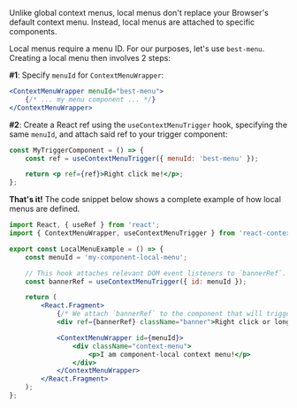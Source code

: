 Unlike global context menus, local menus don't replace your Browser's default context menu. Instead, local menus
are attached to specific components.

Local menus require a menu ID. For our purposes, let's use `best-menu`. Creating a local menu then involves 2 steps:

**#1**: Specify `menuId` for `ContextMenuWrapper`:
```jsx
<ContextMenuWrapper menuId="best-menu">
    {/* ... my menu component ... */}
</ContextMenuWrapper>
```

**#2**: Create a React ref using the `useContextMenuTrigger` hook, specifying the same `menuId`, and attach said ref to
your trigger component:
```jsx
const MyTriggerComponent = () => {
    const ref = useContextMenuTrigger({ menuId: 'best-menu' });

    return <p ref={ref}>Right click me!</p>;
};
```

**That's it!** The code snippet below shows a complete example of how local menus are defined.

```jsx
import React, { useRef } from 'react';
import { ContextMenuWrapper, useContextMenuTrigger } from 'react-context-menu-wrapper';

export const LocalMenuExample = () => {
    const menuId = 'my-component-local-menu';

    // This hook attaches relevant DOM event listeners to `bannerRef`.
    const bannerRef = useContextMenuTrigger({ id: menuId });

    return (
        <React.Fragment>
            {/* We attach `bannerRef` to the component that will trigger the context menu: */}
            <div ref={bannerRef} className="banner">Right click or long-press this box</div>

            <ContextMenuWrapper id={menuId}>
                <div className="context-menu">
                    <p>I am component-local context menu!</p>
                </div>
            </ContextMenuWrapper>
        </React.Fragment>
    );
};
```

```js { "componentPath": "../components/BasicLocalMenu.js" }
```

